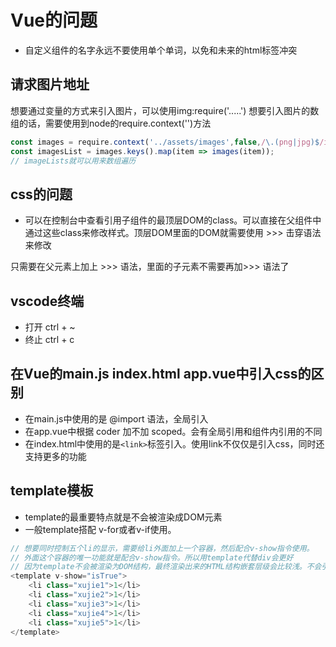 <!--
 * @Author: x09898 coder_xujie@163.com
 * @Date: 2022-05-09 20:54:40
 * @LastEditors: x09898 coder_xujie@163.com
 * @LastEditTime: 2022-07-08 10:55:49
 * @FilePath: \HTML-CSS-Javascript-\Vue框架\Vue的相关知识.md\Vue相关问题.md
 * @Description: 
-->
# Vue的问题

* 自定义组件的名字永远不要使用单个单词，以免和未来的html标签冲突

## 请求图片地址

想要通过变量的方式来引入图片，可以使用img:require('.....')
想要引入图片的数组的话，需要使用到node的require.context('')方法

```js
const images = require.context('../assets/images',false,/\.(png|jpg)$/i);
const imagesList = images.keys().map(item => images(item));
// imageLists就可以用来数组遍历
```

## css的问题

* 可以在控制台中查看引用子组件的最顶层DOM的class。可以直接在父组件中通过这些class来修改样式。顶层DOM里面的DOM就需要使用 >>> 击穿语法来修改

只需要在父元素上加上 >>> 语法，里面的子元素不需要再加>>> 语法了

## vscode终端

* 打开 ctrl + ~
* 终止 ctrl + c

## 在Vue的main.js index.html app.vue中引入css的区别

* 在main.js中使用的是 @import 语法，全局引入
* 在app.vue中根据 coder 加不加 scoped。会有全局引用和组件内引用的不同
* 在index.html中使用的是`<link>`标签引入。使用link不仅仅是引入css，同时还支持更多的功能

## template模板

* template的最重要特点就是不会被渲染成DOM元素
* 一般template搭配 v-for或者v-if使用。

```js
// 想要同时控制五个li的显示，需要给li外面加上一个容器，然后配合v-show指令使用。
// 外面这个容器的唯一功能就是配合v-show指令。所以用template代替div会更好
// 因为template不会被渲染为DOM结构，最终渲染出来的HTML结构嵌套层级会比较浅。不会引入无意义的DOM结构。
<template v-show="isTrue">
    <li class="xujie1">1</li>
    <li class="xujie2">1</li>
    <li class="xujie3">1</li>
    <li class="xujie4">1</li>
    <li class="xujie5">1</li>
</template>
```
